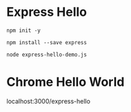 Express Hello
==============================
```
npm init -y
```

```
npm install --save express
```

```
node express-hello-demo.js
```

Chrome Hello World
===============================
localhost:3000/express-hello